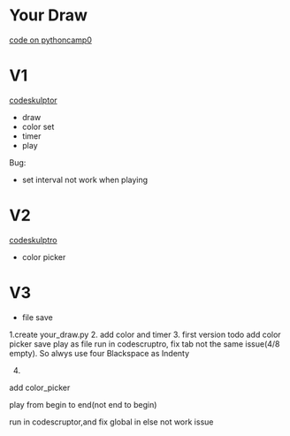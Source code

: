 # Your Draw
[code on pythoncamp0](https://github.com/Lillianmin/omooc.py/blob/master/src/iippy-2/your_draw.py)
# V1
[codeskulptor](http://www.codeskulptor.org/#user39_WzrwqDz913YgHET.py)
* draw
* color set
* timer
* play

Bug:
* set interval not work when playing

# V2
[codeskulptro](http://www.codeskulptor.org/#user39_qVvqibXQ0S8nydd.py)
* color picker

# V3
* file save







1.create your_draw.py
2.
add color and timer
3.
first version
todo add color picker
save play as file
run in codescruptro, fix tab not the same issue(4/8 empty). So alwys use four Blackspace as Indenty

4.
add color_picker

play from begin to end(not end to begin)

run in codescruptor,and fix global in else not work issue
